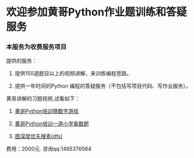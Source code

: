 # 欢迎参加黄哥Python作业题训练和答疑服务

### 本服务为收费服务项目

提供的服务：

1. 提供150道题目以上的视频讲解，来训练编程思路。

2. 提供一年时间的Python 编程的答疑服务（不包括写项目代码、写作业服务）。


黄哥讲解的习题视频,试看如下：

1. [黄哥Python培训猜数字游戏](https://www.ixigua.com/i6796493204129579533/)

2. [黄哥Python培训一道小学奥数题](https://www.ixigua.com/i6798762208579813891/)

3. [图深度优先搜素(dfs)](https://www.ixigua.com/i6804611724319130125/)

   

费用：2000元.  咨询qq:1465376564

